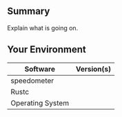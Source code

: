 ## Summary
Explain what is going on.

## Your Environment
| Software         | Version(s) |
| ---------------- | ---------- |
| speedometer      |
| Rustc            |
| Operating System |
